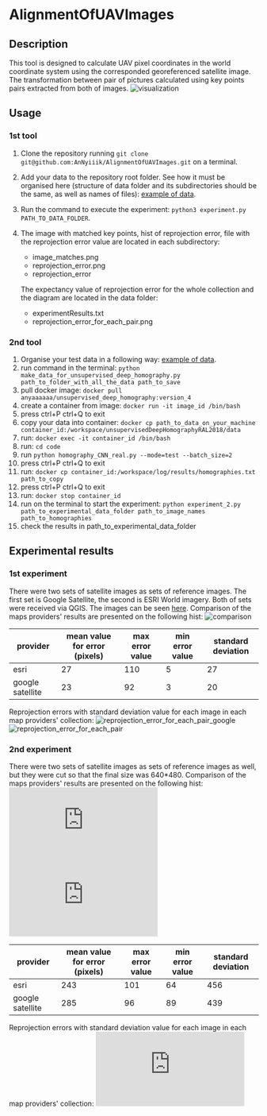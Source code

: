 # AlignmentOfUAVImages
## Description
This tool is designed to calculate UAV pixel coordinates in the world coordinate system using the corresponded georeferenced
satellite image. The transformation between pair of pictures calculated using key points pairs extracted from both of
images.
![visualization](https://github.com/AnNyiiik/HWThirdTerm/assets/114094098/b6596732-c49f-47cc-baa8-01f9c97bfd31)
## Usage
### 1st tool
1. Clone the repository running `git clone git@github.com:AnNyiiik/AlignmentOfUAVImages.git` on a terminal.
1. Add your data to the repository root folder. See how it must be organised here (structure of data folder and its
   subdirectories should be the same, as well as names of files): [example of data](example_of_data).
1. Run the command to execute the experiment: `python3 experiment.py PATH_TO_DATA_FOLDER`.
1. The image with matched key points, hist of reprojection error, file with the reprojection error value are located in
   each subdirectory:
   * image_matches.png
   * reprojection_error.png
   * reprojection_error

    The expectancy value of reprojection error for the whole collection and the diagram are located in the data folder:
   * experimentResults.txt
   * reprojection_error_for_each_pair.png
### 2nd tool
1. Organise your test data in a following way: [example of data](example_of_data).
1. run command in the terminal:
`python make_data_for_unsupervised_deep_homography.py path_to_folder_with_all_the_data path_to_save`
1. pull docker image: `docker pull anyaaaaaa/unsupervised_deep_homography:version_4`
1. create a container from image: `docker run -it image_id /bin/bash`
1. press ctrl+P ctrl+Q to exit
1. copy your data into container: `docker cp path_to_data_on_your_machine container_id:/workspace/unsupervisedDeepHomographyRAL2018/data`
1. run: `docker exec -it container_id /bin/bash`
1. run: `cd code`
1. run `python homography_CNN_real.py --mode=test --batch_size=2`
1. press ctrl+P ctrl+Q to exit
1. run: `docker cp container_id:/workspace/log/results/homographies.txt path_to_copy`
1. press ctrl+P ctrl+Q to exit
1. run: `docker stop container_id`
1. run on the terminal to start the experiment:
`python experiment_2.py path_to_experimental_data_folder path_to_image_names path_to_homographies`
1. check the results in path_to_experimental_data_folder
## Experimental results
### 1st experiment
There were two sets of satellite images as sets of reference images. The first set is Google Satellite, the second is
ESRI World imagery. Both of sets were received via QGIS. The images can be seen [here](https://disk.yandex.ru/d/gnq7IZf6hADQyA).
Comparison of the maps providers' results are presented on the following hist:
![comparison](https://github.com/AnNyiiik/AlignmentOfUAVImages/assets/114094098/3bb6cb3c-b10f-48f9-ab4a-cc44f153cef9)

|     provider     | mean value for error (pixels) | max error value | min error value | standard deviation |
| ---------------- | ----------------------------- | --------------- | --------------- | ------------------ |
|      esri        |        27                     |      110        |      5          |       27           |
| google satellite |        23                     |      92         |      3          |       20           |

Reprojection errors with standard deviation value for each image in each map providers' collection:
![reprojection_error_for_each_pair_google](https://github.com/AnNyiiik/AlignmentOfUAVImages/assets/114094098/719278ed-df4c-42d2-9a8b-658313850c46)
![reprojection_error_for_each_pair](https://github.com/AnNyiiik/AlignmentOfUAVImages/assets/114094098/d271cd9f-816d-4e29-9ff7-9cef333e6033)

### 2nd experiment
There were two sets of satellite images as sets of reference images as well, but they were cut so that the final size was 640*480.
Comparison of the maps providers' results are presented on the following hist:
![reprojection_error_comparison.pdf](https://github.com/user-attachments/files/15866290/reprojection_error_comparison.pdf)
![reprojection_error_google_experiment_3.pdf](https://github.com/user-attachments/files/15866309/reprojection_error_google_experiment_3.pdf)

|     provider     | mean value for error (pixels) | max error value | min error value | standard deviation |
| ---------------- | ----------------------------- | --------------- | --------------- | ------------------ |
|      esri        |        243                     |      101        |      64          |       456           |
| google satellite |        285                     |      96         |      89          |       439           |

Reprojection errors with standard deviation value for each image in each map providers' collection:
![reprojection_error_esri_experiment_3.pdf](https://github.com/user-attachments/files/15866301/reprojection_error_esri_experiment_3.pdf)
